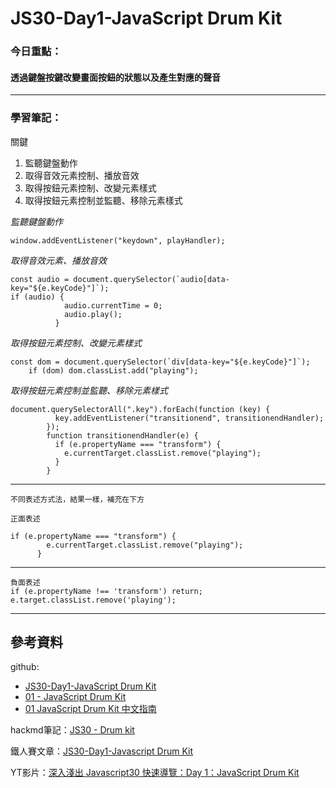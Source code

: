 ﻿# JS30-Day1-JavaScript Drum Kit
### 今日重點：
#### 透過鍵盤按鍵改變畫面按鈕的狀態以及產生對應的聲音

--- 

### 學習筆記：

關鍵
1. 監聽鍵盤動作
2. 取得音效元素控制、播放音效
3. 取得按鈕元素控制、改變元素樣式
4. 取得按鈕元素控制並監聽、移除元素樣式



*監聽鍵盤動作*
``` 
window.addEventListener("keydown", playHandler);
```
*取得音效元素、播放音效*
```
const audio = document.querySelector(`audio[data-key="${e.keyCode}"]`);
if (audio) {
            audio.currentTime = 0;
            audio.play();
          }
```

*取得按鈕元素控制、改變元素樣式*
```
const dom = document.querySelector(`div[data-key="${e.keyCode}"]`);
    if (dom) dom.classList.add("playing"); 
```

*取得按鈕元素控制並監聽、移除元素樣式*
```
document.querySelectorAll(".key").forEach(function (key) {
          key.addEventListener("transitionend", transitionendHandler);
        });
        function transitionendHandler(e) {
          if (e.propertyName === "transform") {
            e.currentTarget.classList.remove("playing");
          }
        }
```
---

`不同表述方式法，結果一樣，補充在下方`

    正面表述

    if (e.propertyName === "transform") {
            e.currentTarget.classList.remove("playing");
          }
---      
    負面表述
    if (e.propertyName !== 'transform') return;
    e.target.classList.remove('playing');
    
--- 

## 參考資料
github:
- [JS30-Day1-JavaScript Drum Kit](https://github.com/a90100/JavaScript30/tree/master/01%20-%20JavaScript%20Drum%20Kit)
- [01 - JavaScript Drum Kit](https://github.com/guahsu/JavaScript30/tree/master/01_Java-Script-Drum-Kit)
- [01 JavaScript Drum Kit 中文指南](https://github.com/soyaine/JavaScript30/tree/master/01%20-%20JavaScript%20Drum%20Kit)

hackmd筆記：[JS30 - Drum kit](https://hackmd.io/YeMmUjUmSl-Yqf6dN9XhGA)

鐵人賽文章：[JS30-Day1-Javascript Drum Kit](https://ithelp.ithome.com.tw/articles/10192471)

YT影片：[深入淺出 Javascript30 快速導覽：Day 1：JavaScript Drum Kit](https://www.youtube.com/watch?v=f2ttaeDHzwE&list=PLEfh-m_KG4dYbxVoYDyT_fmXZHnuKg2Fq&index=2&t=3693s&ab_channel=Alex%E5%AE%85%E5%B9%B9%E5%98%9B)



